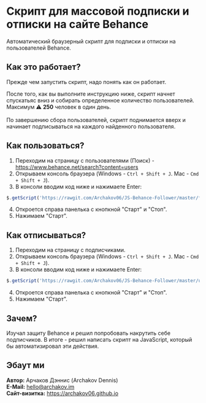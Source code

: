 # Скрипт для массовой подписки и отписки на сайте Behance

Автоматический браузерный скрипт для подписки и отписки на пользователей Behance.

## Как это работает?
Прежде чем запустить скрипт, надо понять как он работает.

После того, как вы выполните инструкцию ниже, скрипт начнет спускатьяс вниз и собирать определенное количество пользователей. Максимум ⚠️ **250** человек в один день.
<br/><br/>
По завершению сбора пользователей, скрипт поднимается вверх и начинает подписываться на каждого найденного пользователя.

## Как пользоваться?
1. Переходим на страницу с пользователями (Поиск) - https://www.behance.net/search?content=users
2. Открываем консоль браузера (Windows - `Ctrl + Shift + J`. Mac - `Cmd + Shift + J`).
3. В консоли вводим код ниже и нажимаете Enter:
```js
$.getScript('https://rawgit.com/Archakov06/JS-Behance-Follower/master/follower.js');
```
4. Откроется справа панелька с кнопкной "Старт" и "Стоп".
5. Нажимаем "Старт".

## Как отписываться?
1. Переходим на страницу с подписчиками.
2. Открываем консоль браузера (Windows - `Ctrl + Shift + J`. Mac - `Cmd + Shift + J`).
3. В консоли вводим код ниже и нажимаете Enter:
```js
$.getScript('https://rawgit.com/Archakov06/JS-Behance-Follower/master/unfollower.js');
```
4. Откроется справа панелька с кнопкной "Старт" и "Стоп".
5. Нажимаем "Старт".

## Зачем?
Изучал защиту Behance и решил попробовать накрутить себе подписчиков. В итоге - решил написать скрипт на JavaScript, который бы автоматизировал эти действия.

## Эбаут ми
 **Автор:** Арчаков Дэннис (Archakov Dennis)<br/>
 **E-Mail:** hello@archakov.im<br/>
 **Сайт-визитка:** https://archakov06.github.io
